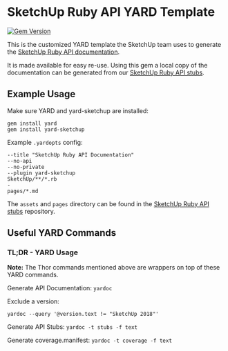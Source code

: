 # SketchUp Ruby API YARD Template

[![Gem Version](https://badge.fury.io/rb/yard-sketchup.svg)](https://badge.fury.io/rb/yard-sketchup)

This is the customized YARD template the SketchUp team uses to generate the [SketchUp Ruby API documentation](https://ruby.sketchup.com/).

It is made available for easy re-use. Using this gem a local copy of the documentation can be generated from our [SketchUp Ruby API stubs](https://github.com/SketchUp/ruby-api-stubs).

## Example Usage

Make sure YARD and yard-sketchup are installed:

```
gem install yard
gem install yard-sketchup
```

Example `.yardopts` config:

```
--title "SketchUp Ruby API Documentation"
--no-api
--no-private
--plugin yard-sketchup
SketchUp/**/*.rb
-
pages/*.md
```

The `assets` and `pages` directory can be found in the [SketchUp Ruby API stubs](https://github.com/SketchUp/ruby-api-stubs) repository.

## Useful YARD Commands

### TL;DR - YARD Usage

**Note:** The Thor commands mentioned above are wrappers on top of these YARD
commands.

Generate API Documentation:
`yardoc`

Exclude a version:

`yardoc --query '@version.text != "SketchUp 2018"'`

Generate API Stubs:
`yardoc -t stubs -f text`

Generate coverage.manifest:
`yardoc -t coverage -f text`
